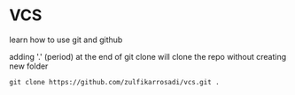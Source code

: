# VCS
learn how to use git and github

adding '.' (period) at the end of git clone will clone the repo without creating new folder
```
git clone https://github.com/zulfikarrosadi/vcs.git .
```
